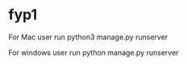 # fyp1

For Mac user
run
  python3 manage.py runserver
  
For windows user
run
  python manage.py runserver

